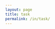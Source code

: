 ```yaml
---
layout: page
title: task
permalink: /in/task/
---
```


<script src="https://gist.github.com/ir-norn/fd642d4de40c5f586c0d.js"></script>
